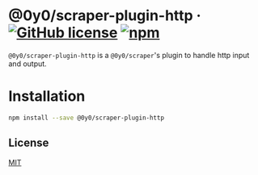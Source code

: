 # @0y0/scraper-plugin-http · [![GitHub license](https://img.shields.io/badge/license-MIT-blue.svg)](https://github.com/o0y0o/web-scraper/blob/master/LICENSE) [![npm](https://img.shields.io/npm/v/@0y0/scraper-plugin-http.svg)](https://www.npmjs.com/package/@0y0/scraper-plugin-http)

`@0y0/scraper-plugin-http` is a `@0y0/scraper`'s plugin to handle http input and output.

# Installation

```sh
npm install --save @0y0/scraper-plugin-http
```

## License

[MIT](https://github.com/o0y0o/web-scraper/blob/master/LICENSE)

